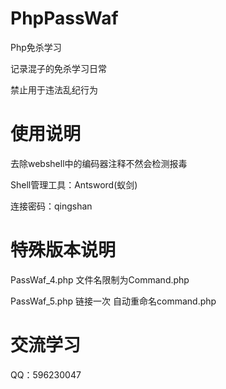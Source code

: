 # PhpPassWaf
Php免杀学习

记录混子的免杀学习日常

禁止用于违法乱纪行为

# 使用说明
去除webshell中的编码器注释不然会检测报毒

Shell管理工具：Antsword(蚁剑)

连接密码：qingshan

# 特殊版本说明

PassWaf_4.php 
文件名限制为Command.php


PassWaf_5.php
链接一次 自动重命名command.php 


# 交流学习

QQ：596230047


